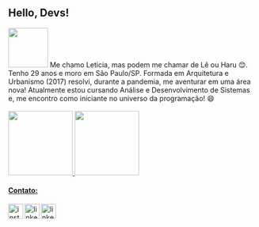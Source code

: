 ## Hello, Devs!
<img width="80px" src="https://user-images.githubusercontent.com/80927546/166112953-2c0b3fa9-c386-488c-a45b-1383c92cc623.gif" style="max-width: 50%;">
Me chamo Leticia, mas podem me chamar de Lê ou Haru 😊. Tenho 29 anos e moro em São Paulo/SP.
Formada em Arquitetura e Urbanismo (2017) resolvi, durante a pandemia, me aventurar em uma área nova! Atualmente estou cursando Análise e Desenvolvimento de Sistemas e, me encontro como iniciante no universo da programação! 😄
</br>
</br>

<div>
<a href="https://github.com/leticiaharumi">
<img height="130em" src="https://github-readme-stats.vercel.app/api/top-langs/?username=leticiaharumi&layout=compact&langs_count=7&theme=dracula"/>
<img height="130em" src="https://github-readme-stats.vercel.app/api?username=leticiaharumi&show_icons=true&theme=dracula&include_all_commits=true&count_private=true"/>
</div>

  
#### Contato: 
  <a href="https://instagram.com/lehuemura" rel="nofollow">
  <img align="left" width="30px" src="https://user-images.githubusercontent.com/80927546/166112592-78c04149-5cc6-4267-b326-8f1de25e225f.png" alt="instagram" style="max-width: 100%;">
   <a href="https://www.linkedin.com/in/leticiauemura/" rel="nofollow">
    <img align="left" width="30px" src="https://user-images.githubusercontent.com/80927546/166111548-e138199c-d39d-441e-b1e4-147cb2e70d0a.png" alt="linkedin" style="max-width: 100%;">
  </a>
  <a href="mailto:leticia.uemura@outlook.com">
    <img align="left" width="30px" src="https://user-images.githubusercontent.com/80927546/166112447-56ce50d0-4c74-4ead-9ff0-5f760b213035.png" alt="linkedin" style="max-width: 100%;">
  </a>

